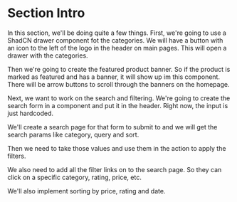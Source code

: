 # Section Intro

In this section, we'll be doing quite a few things. First, we're going to use a ShadCN drawer component fot the categories. We will have a button with an icon to the left of the logo in the header on main pages. This will open a drawer with the categories.

Then we're going to create the featured product banner. So if the product is marked as featured and has a banner, it will show up im this component. There will be arrow buttons to scroll through the banners on the homepage.

Next, we want to work on the search and filtering. We're going to create the search form in a component and put it in the header. Right now, the input is just hardcoded.

We'll create a search page for that form to submit to and we will get the search params like category, query and sort.

Then we need to take those values and use them in the action to apply the filters.

We also need to add all the filter links on to the search page. So they can click on a specific category, rating, price, etc.

We'll also implement sorting by price, rating and date.
